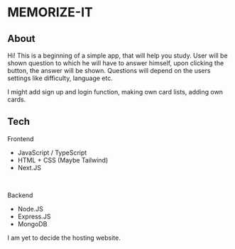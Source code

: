 <h1> MEMORIZE-IT</h1>

<h2>About</h2>
<p>Hi! This is a beginning of a simple app, that will help you study. User will be shown question to which he will have to answer himself, upon clicking
    the button, the answer will be shown. Questions will depend on the users settings like difficulty, language etc.
</p>
<p>I might add sign up and login function, making own card lists, adding own cards. </p>

<h2>Tech</h2>
<p>Frontend</p>
<ul>
    <li>JavaScript / TypeScript</li>
    <li>HTML + CSS (Maybe Tailwind)</li>
    <li>Next.JS</li>
</ul>
<br/>
<p>Backend</p>
<ul>
    <li>Node.JS</li>
    <li>Express.JS</li>
    <li>MongoDB</li>
</ul>
<p>I am yet to decide the hosting website.</p>
